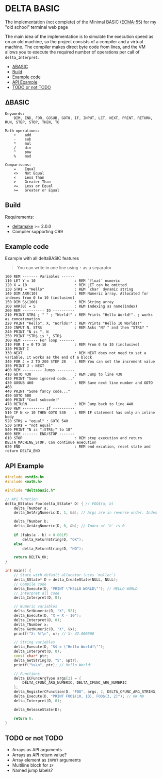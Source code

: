 # DELTA BASIC

The implementation (not complete) of the Minimal BASIC ([ECMA-55](https://ecma-international.org/wp-content/uploads/ECMA-55_1st_edition_january_1978.pdf)) for my "old school" terminal web page

The main idea of the implementation is to simulate the execution speed as on an old machine, so the project consists of a compiler and a virtual machine. The compiler makes direct byte code from lines, and the VM allows you to execute the required number of operations per call of `delta_Interpret`.

* [ΔBASIC](#δbasic)
* [Build](#build)
* [Example code](#example-code)
* [API Example](#api-example)
* [TODO or not TODO](#todo-or-not-todo)

## ΔBASIC

```text
Keywords:
    DIM, END, FOR, GOSUB, GOTO, IF, INPUT, LET, NEXT, PRINT, RETURN, RUN, STEP, STOP, THEN, TO

Math operations:
    +    add
    -    sub
    *    mul
    /    div
    ^    pow
    %    mod

Comparisons:
    =    Equal
    <>   Not Equal
    <    Less Than
    >    Greater Than
    <=   Less or Equal
    >=   Greater or Equal
```

## Build

Requirements:

* [deltamake](https://github.com/Reklov42/deltamake) >= 2.0.0
* Compiler supporting C99

## Example code

Example with all deltaBASIC features

> You can write in one line using `:` as a separator

```basic
100 REM ------- Variables ------
110 LET Y = 10                  : REM `float` numeric 
120 X = 10                      : REM LET can be omitted
130 STR$ = "Hello"              : REM `char` dynamic string
140 DIM ARR(10)                 : REM Numeric array. Allocated for indexes from 0 to 10 (inclusive)
150 DIM S$(100)                 : REM String array
160 ARR(0) = 5                  : REM Indexing as name(index)
200 REM ---------- IO ----------
210 PRINT STR$ ; " " ; "World!" : REM Prints "Hello World!". ; works as concatenation
220 PRINT "Hello", X, "Worlds!" : REM Prints "Hello 10 Worlds!"
230 INPUT N, STR$               : REM Asks "N? " and then "STR$? "
240 PRINT "N is ", N
250 PRINT "STR$ is ", STR$
300 REM ------- For loop -------
310 FOR I = 0 TO 10             : REM From 0 to 10 (inclusive)
320 PRINT I
330 NEXT                        : REM NEXT does not need to set a variable. It works as the end of a block
340 FOR J = 2 TO 200 STEP 20    : REM You can set the increment value
350 PRINT J : NEXT
400 REM --------- Jumps --------
410 GOTO 430                    : REM Jump to line 430
420 PRINT "Some ignored code..."
430 GOSUB 460                   : REM Save next line number and GOTO 460
440 PRINT "Some fancy code..."
450 GOTO 500
460 PRINT "Cool subcode!"
470 RETURN                      : REM Jump back to line 440
500 REM ---------- If ----------
510 IF N <> 10 THEN GOTO 530    : REM IF statement has only an inline body
520 STR$ = "equal" : GOTO 540
530 STR$ = "not equal"
540 PRINT "N is ";STR$;" to 10"
600 REM ------- END/STOP -------
610 STOP                        : REM stop execution and return DELTA_MACHINE_STOP. Can continue execution
620 END                         : REM end excution, reset state and return DELTA_END
```

## API Example

```cpp
#include <stdio.h>
#include <math.h>

#include "deltabasic.h"

// API function
delta_EStatus Foo(delta_SState* D) { // FOO$(a, b)
    delta_TNumber a;
    delta_GetArgNumeric(D, 1, &a); // Args are in reverse order. Index of `a` is 1

    delta_TNumber b;
    delta_GetArgNumeric(D, 0, &b); // Index of `b` is 0
    
    if (fabs(a - b) < 0.001f)
        delta_ReturnString(D, "OK");
    else
        delta_ReturnString(D, "NO");

    return DELTA_OK;
}

int main() {
    // State with default allocator (uses `malloc`)
    delta_SState* D = delta_CreateState(NULL, NULL);
    // Compile code
    delta_Execute(D, "PRINT \"HELLO WORLD\""); // HELLO WORLD 
    // Interpret all code
    delta_Interpret(D, 0);

    // Numeric variables
    delta_SetNumeric(D, "X", 52);
    delta_Execute(D, "X = X - 10");
    delta_Interpret(D, 0);
    delta_TNumber x;
    delta_GetNumeric(D, "X", &x);
    printf("X: %f\n", x); // X: 42.000000

    // String variables
    delta_Execute(D, "S$ = \"Hello World!\"");
    delta_Interpret(D, 0);
    const char* ptr;
    delta_GetString(D, "S", &ptr);
    printf("%s\n", ptr); // Hello World!

    // Functions
    delta_ECFuncArgType args[2] = {
        DELTA_CFUNC_ARG_NUMERIC, DELTA_CFUNC_ARG_NUMERIC
    };
    delta_RegisterCFunction(D, "FOO", args, 2, DELTA_CFUNC_ARG_STRING, Foo);
    delta_Execute(D, "PRINT FOO$(10, 10), FOO$(3, 2)"); // OK NO
    delta_Interpret(D, 0);

    delta_ReleaseState(D);

    return 0;
}
```

## TODO or not TODO

* Arrays as API arguments
* Arrays as API return value?
* Array element as `INPUT` arguments
* Multiline block for `IF`
* Named jump labels?
